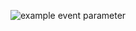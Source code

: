 ![example event parameter](https://github.com/PhoenixReid/HomeWorkAvtoTest3/actions/runs/10041555913/job/27749901270)

